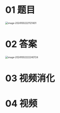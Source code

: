 # 01 题目

<img src="https://cvp.oss-cn-shanghai.aliyuncs.com/202410022211453.png" alt="image-20241002221121401" style="zoom:50%;" />



# 02 答案

<img src="https://cvp.oss-cn-shanghai.aliyuncs.com/202410022222774.png" alt="image-20241002222240724" style="zoom:50%;" />



# 03 视频消化



# 04 视频

